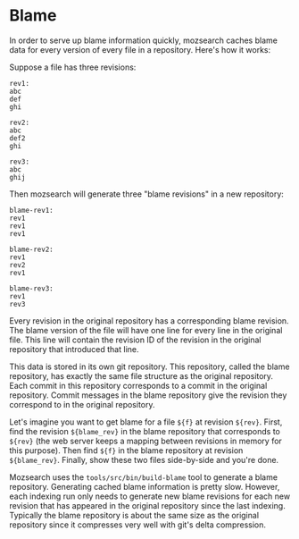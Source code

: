# Blame

In order to serve up blame information quickly, mozsearch caches blame
data for every version of every file in a repository. Here's how it works:

Suppose a file has three revisions:

```
rev1:
abc
def
ghi

rev2:
abc
def2
ghi

rev3:
abc
ghij
```

Then mozsearch will generate three "blame revisions" in a new repository:

```
blame-rev1:
rev1
rev1
rev1

blame-rev2:
rev1
rev2
rev1

blame-rev3:
rev1
rev3
```

Every revision in the original repository has a corresponding blame
revision. The blame version of the file will have one line for every
line in the original file. This line will contain the revision ID of
the revision in the original repository that introduced that line.

This data is stored in its own git repository. This repository, called
the blame repository, has exactly the same file structure as the
original repository. Each commit in this repository corresponds to a
commit in the original repository. Commit messages in the blame
repository give the revision they correspond to in the original
repository.

Let's imagine you want to get blame for a file `${f}` at revision
`${rev}`. First, find the revision `${blame_rev}` in the blame
repository that corresponds to `${rev}` (the web server keeps a
mapping between revisions in memory for this purpose). Then find
`${f}` in the blame repository at revision `${blame_rev}`. Finally,
show these two files side-by-side and you're done.

Mozsearch uses the `tools/src/bin/build-blame` tool to generate a blame
repository. Generating cached blame information is pretty
slow. However, each indexing run only needs to generate new blame
revisions for each new revision that has appeared in the original
repository since the last indexing. Typically the blame repository is
about the same size as the original repository since it compresses
very well with git's delta compression.
